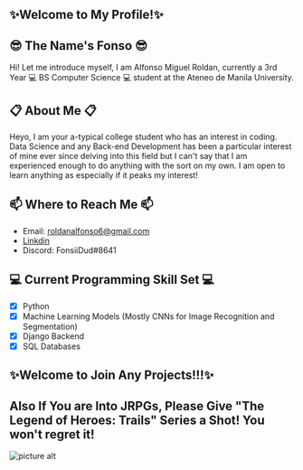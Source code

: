 ## :sparkles:Welcome to My Profile!:sparkles:

## :sunglasses: The Name's Fonso :sunglasses:

Hi! Let me introduce myself, I am Alfonso Miguel Roldan, currently a 3rd Year :computer: BS Computer Science :computer: student at the Ateneo de Manila University.

## :clipboard: About Me :clipboard:

Heyo, I am your a-typical college student who has an interest in coding. Data Science and any Back-end Development has been a particular interest of mine ever since delving into this field but I can't say that I am experienced enough to do anything with the sort on my own. I am open to learn anything as especially if it peaks my interest!

## 📫 Where to Reach Me 📫
* Email: roldanalfonso6@gmail.com
* [Linkdin](https://www.linkedin.com/in/alfonso-roldan-9700661ba/)
* Discord: FonsiiDud#8641

## :computer: Current Programming Skill Set :computer:
- [x] Python
- [x] Machine Learning Models (Mostly CNNs for Image Recognition and Segmentation)
- [x] Django Backend
- [x] SQL Databases

## ✨Welcome to Join Any Projects!!!✨

## Also If You are Into JRPGs, Please Give "The Legend of Heroes: Trails" Series a Shot! You won't regret it!
![picture alt](https://steamcdn-a.akamaihd.net/steam/apps/251150/capsule_616x353.jpg?t=1598571543 "Trails is the Best")

